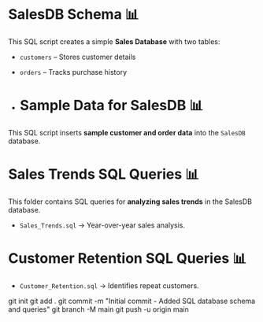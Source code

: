 # SalesDB Schema 📊
This SQL script creates a simple **Sales Database** with two tables:  
- `customers` – Stores customer details  
- `orders` – Tracks purchase history

- # Sample Data for SalesDB 📊
This SQL script inserts **sample customer and order data** into the `SalesDB` database.

# Sales Trends SQL Queries 📊  
This folder contains SQL queries for **analyzing sales trends** in the SalesDB database.
- `Sales_Trends.sql` → Year-over-year sales analysis.

# Customer Retention SQL Queries 📊  
- `Customer_Retention.sql` → Identifies repeat customers.


git init
git add .
git commit -m "Initial commit - Added SQL database schema and queries"
git branch -M main
git push -u origin main

